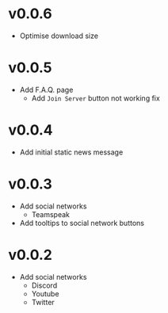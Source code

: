 # v0.0.6

- Optimise download size

# v0.0.5

- Add F.A.Q. page
  - Add `Join Server` button not working fix

# v0.0.4

- Add initial static news message

# v0.0.3

- Add social networks
  - Teamspeak
- Add tooltips to social network buttons

# v0.0.2

- Add social networks
  - Discord
  - Youtube
  - Twitter
